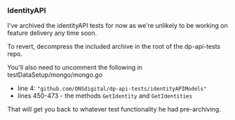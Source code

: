 
### IdentityAPI

I've archived the identityAPI tests for now as we're unlikely to be working on feature delivery any time soon.

To revert, decompress the included archive in the root of the dp-api-tests repo.

You'll also need to uncomment the following in testDataSetup/mongo/mongo.go
- line 4: `"github.com/ONSdigital/dp-api-tests/identityAPIModels"`
- lines 450-473 - the methods `GetIdentity` and `GetIdentities`

That will get you back to whatever test functionality he had pre-archiving.